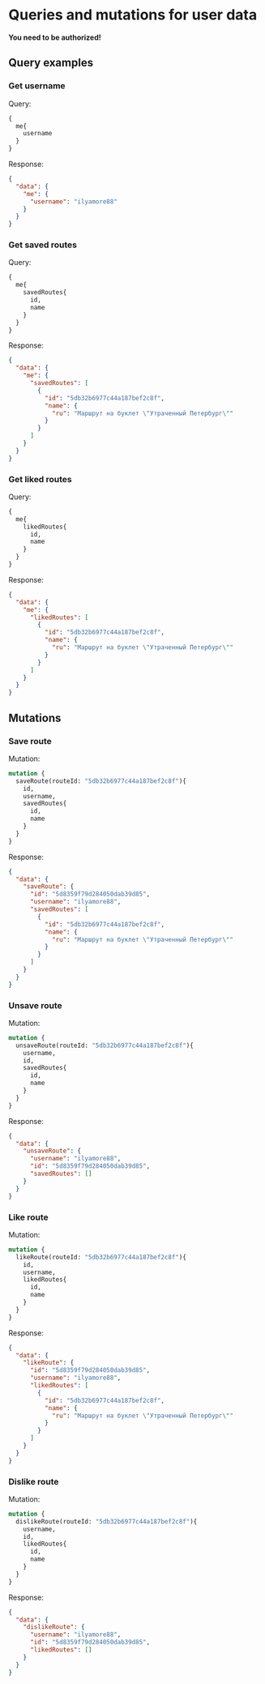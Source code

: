 # Queries and mutations for user data
**You need to be authorized!**

## Query examples
### Get username

Query:
```graphql
{
  me{
    username
  }
}
```

Response:
```json
{
  "data": {
    "me": {
      "username": "ilyamore88"
    }
  }
}
```

### Get saved routes

Query:
```graphql
{
  me{
    savedRoutes{
      id,
      name
    }
  }
}
```

Response:
```json
{
  "data": {
    "me": {
      "savedRoutes": [
        {
          "id": "5db32b6977c44a187bef2c8f",
          "name": {
            "ru": "Маршрут на буклет \"Утраченный Петербург\""
          }
        }
      ]
    }
  }
}
```

### Get liked routes

Query:
```graphql
{
  me{
    likedRoutes{
      id,
      name
    }
  }
}
```

Response:
```json
{
  "data": {
    "me": {
      "likedRoutes": [
        {
          "id": "5db32b6977c44a187bef2c8f",
          "name": {
            "ru": "Маршрут на буклет \"Утраченный Петербург\""
          }
        }
      ]
    }
  }
}
```

## Mutations
### Save route

Mutation:
```graphql
mutation {
  saveRoute(routeId: "5db32b6977c44a187bef2c8f"){
    id,
    username,
  	savedRoutes{
      id,
      name
    }
  }
}
```

Response:
```json
{
  "data": {
    "saveRoute": {
      "id": "5d8359f79d284050dab39d85",
      "username": "ilyamore88",
      "savedRoutes": [
        {
          "id": "5db32b6977c44a187bef2c8f",
          "name": {
            "ru": "Маршрут на буклет \"Утраченный Петербург\""
          }
        }
      ]
    }
  }
}
```

### Unsave route

Mutation:
```graphql
mutation {
  unsaveRoute(routeId: "5db32b6977c44a187bef2c8f"){
    username,
    id,
  	savedRoutes{
      id,
      name
    }
  }
}
```

Response:
```json
{
  "data": {
    "unsaveRoute": {
      "username": "ilyamore88",
      "id": "5d8359f79d284050dab39d85",
      "savedRoutes": []
    }
  }
}
```

### Like route

Mutation:
```graphql
mutation {
  likeRoute(routeId: "5db32b6977c44a187bef2c8f"){
    id,
    username,
  	likedRoutes{
      id,
      name
    }
  }
}
```

Response:
```json
{
  "data": {
    "likeRoute": {
      "id": "5d8359f79d284050dab39d85",
      "username": "ilyamore88",
      "likedRoutes": [
        {
          "id": "5db32b6977c44a187bef2c8f",
          "name": {
            "ru": "Маршрут на буклет \"Утраченный Петербург\""
          }
        }
      ]
    }
  }
}
```

### Dislike route

Mutation:
```graphql
mutation {
  dislikeRoute(routeId: "5db32b6977c44a187bef2c8f"){
    username,
    id,
  	likedRoutes{
      id,
      name
    }
  }
}
```

Response:
```json
{
  "data": {
    "dislikeRoute": {
      "username": "ilyamore88",
      "id": "5d8359f79d284050dab39d85",
      "likedRoutes": []
    }
  }
}
```
